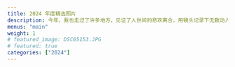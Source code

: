 ```yaml
---
title: 2024 年度精选照片
description: 今年，我也走过了许多地方，见证了人世间的悲欢离合，用镜头记录下无数动人的瞬间。赛里木湖的湛蓝、《苹果香》中的蓝色小屋、风吹草低的牛羊、第四纪火山的奇特地貌、一望无际的戈壁滩、肉眼可见的深邃银河、万人大合唱的震撼、还有海上的日落与月升……每一处风景都饱含故事，每一帧画面都充满了意义。这一年，旅途不仅拓宽了视野，更丰富了心灵。
menus: "main"
weight: 1
# featured_image: DSC05153.JPG
# featured: true
categories: ["2024"]
---
```

